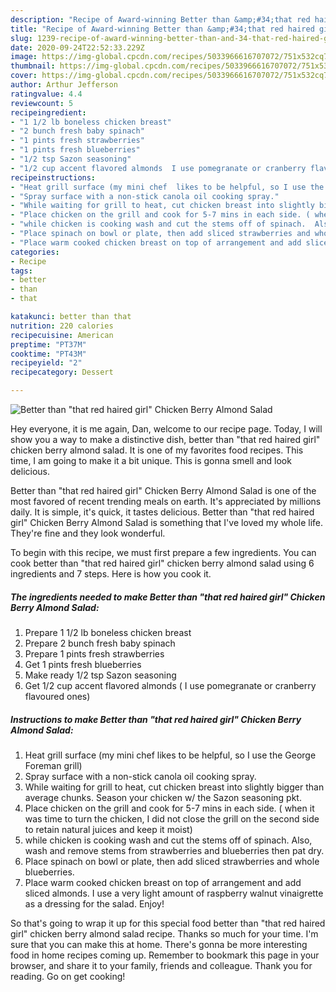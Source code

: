 ```yaml
---
description: "Recipe of Award-winning Better than &amp;#34;that red haired girl&amp;#34; Chicken Berry Almond Salad"
title: "Recipe of Award-winning Better than &amp;#34;that red haired girl&amp;#34; Chicken Berry Almond Salad"
slug: 1239-recipe-of-award-winning-better-than-and-34-that-red-haired-girl-and-34-chicken-berry-almond-salad
date: 2020-09-24T22:52:33.229Z
image: https://img-global.cpcdn.com/recipes/5033966616707072/751x532cq70/better-than-that-red-haired-girl-chicken-berry-almond-salad-recipe-main-photo.jpg
thumbnail: https://img-global.cpcdn.com/recipes/5033966616707072/751x532cq70/better-than-that-red-haired-girl-chicken-berry-almond-salad-recipe-main-photo.jpg
cover: https://img-global.cpcdn.com/recipes/5033966616707072/751x532cq70/better-than-that-red-haired-girl-chicken-berry-almond-salad-recipe-main-photo.jpg
author: Arthur Jefferson
ratingvalue: 4.4
reviewcount: 5
recipeingredient:
- "1 1/2 lb boneless chicken breast"
- "2 bunch fresh baby spinach"
- "1 pints fresh strawberries"
- "1 pints fresh blueberries"
- "1/2 tsp Sazon seasoning"
- "1/2 cup accent flavored almonds  I use pomegranate or cranberry flavoured ones"
recipeinstructions:
- "Heat grill surface (my mini chef  likes to be helpful, so I use the George Foreman grill)"
- "Spray surface with a non-stick canola oil cooking spray."
- "While waiting for grill to heat, cut chicken breast into slightly bigger than average chunks. Season your chicken w/ the Sazon seasoning pkt."
- "Place chicken on the grill and cook for 5-7 mins in each side. ( when it was time to turn the chicken, I did not close the grill on the second side to retain natural juices and keep it moist)"
- "while chicken is cooking wash and cut the stems off of spinach.  Also, wash and remove stems from strawberries and blueberries then pat dry."
- "Place spinach on bowl or plate, then add sliced strawberries and whole blueberries."
- "Place warm cooked chicken breast on top of arrangement and add sliced almonds.  I use a very light amount of raspberry walnut vinaigrette as a dressing for the salad.  Enjoy!"
categories:
- Recipe
tags:
- better
- than
- that

katakunci: better than that 
nutrition: 220 calories
recipecuisine: American
preptime: "PT37M"
cooktime: "PT43M"
recipeyield: "2"
recipecategory: Dessert

---
```



![Better than &#34;that red haired girl&#34; Chicken Berry Almond Salad](https://img-global.cpcdn.com/recipes/5033966616707072/751x532cq70/better-than-that-red-haired-girl-chicken-berry-almond-salad-recipe-main-photo.jpg)

Hey everyone, it is me again, Dan, welcome to our recipe page. Today, I will show you a way to make a distinctive dish, better than &#34;that red haired girl&#34; chicken berry almond salad. It is one of my favorites food recipes. This time, I am going to make it a bit unique. This is gonna smell and look delicious.

Better than &#34;that red haired girl&#34; Chicken Berry Almond Salad is one of the most favored of recent trending meals on earth. It's appreciated by millions daily. It is simple, it's quick, it tastes delicious. Better than &#34;that red haired girl&#34; Chicken Berry Almond Salad is something that I've loved my whole life. They're fine and they look wonderful.




To begin with this recipe, we must first prepare a few ingredients. You can cook better than &#34;that red haired girl&#34; chicken berry almond salad using 6 ingredients and 7 steps. Here is how you cook it.

<!--inarticleads1-->

##### The ingredients needed to make Better than &#34;that red haired girl&#34; Chicken Berry Almond Salad:

1. Prepare 1 1/2 lb boneless chicken breast
1. Prepare 2 bunch fresh baby spinach
1. Prepare 1 pints fresh strawberries
1. Get 1 pints fresh blueberries
1. Make ready 1/2 tsp Sazon seasoning
1. Get 1/2 cup accent flavored almonds ( I use pomegranate or cranberry flavoured ones)




<!--inarticleads2-->

##### Instructions to make Better than &#34;that red haired girl&#34; Chicken Berry Almond Salad:

1. Heat grill surface (my mini chef  likes to be helpful, so I use the George Foreman grill)
1. Spray surface with a non-stick canola oil cooking spray.
1. While waiting for grill to heat, cut chicken breast into slightly bigger than average chunks. Season your chicken w/ the Sazon seasoning pkt.
1. Place chicken on the grill and cook for 5-7 mins in each side. ( when it was time to turn the chicken, I did not close the grill on the second side to retain natural juices and keep it moist)
1. while chicken is cooking wash and cut the stems off of spinach.  Also, wash and remove stems from strawberries and blueberries then pat dry.
1. Place spinach on bowl or plate, then add sliced strawberries and whole blueberries.
1. Place warm cooked chicken breast on top of arrangement and add sliced almonds.  I use a very light amount of raspberry walnut vinaigrette as a dressing for the salad.  Enjoy!




So that's going to wrap it up for this special food better than &#34;that red haired girl&#34; chicken berry almond salad recipe. Thanks so much for your time. I'm sure that you can make this at home. There's gonna be more interesting food in home recipes coming up. Remember to bookmark this page in your browser, and share it to your family, friends and colleague. Thank you for reading. Go on get cooking!
